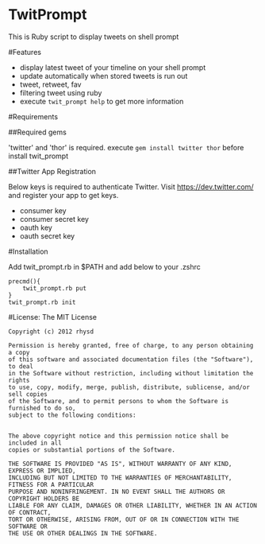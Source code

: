 TwitPrompt
==========

This is Ruby script to display tweets on shell prompt


#Features

- display latest tweet of your timeline on your shell prompt
- update automatically when stored tweets is run out
- tweet, retweet, fav
- filtering tweet using ruby
- execute `twit_prompt help` to get more information

#Requirements

##Required gems

'twitter' and 'thor' is required.
execute `gem install twitter thor` before install twit\_prompt


##Twitter App Registration

Below keys is required to authenticate Twitter.
Visit https://dev.twitter.com/ and register your app to get keys.

- consumer key
- consumer secret key
- oauth key
- oauth secret key


#Installation

Add twit\_prompt.rb in $PATH and add below to your .zshrc

    precmd(){
        twit_prompt.rb put
    }
    twit_prompt.rb init


#License: The MIT License

    Copyright (c) 2012 rhysd

    Permission is hereby granted, free of charge, to any person obtaining a copy
    of this software and associated documentation files (the "Software"), to deal
    in the Software without restriction, including without limitation the rights
    to use, copy, modify, merge, publish, distribute, sublicense, and/or sell copies
    of the Software, and to permit persons to whom the Software is furnished to do so,
    subject to the following conditions:


    The above copyright notice and this permission notice shall be included in all
    copies or substantial portions of the Software.

    THE SOFTWARE IS PROVIDED "AS IS", WITHOUT WARRANTY OF ANY KIND, EXPRESS OR IMPLIED,
    INCLUDING BUT NOT LIMITED TO THE WARRANTIES OF MERCHANTABILITY, FITNESS FOR A PARTICULAR
    PURPOSE AND NONINFRINGEMENT. IN NO EVENT SHALL THE AUTHORS OR COPYRIGHT HOLDERS BE
    LIABLE FOR ANY CLAIM, DAMAGES OR OTHER LIABILITY, WHETHER IN AN ACTION OF CONTRACT,
    TORT OR OTHERWISE, ARISING FROM, OUT OF OR IN CONNECTION WITH THE SOFTWARE OR
    THE USE OR OTHER DEALINGS IN THE SOFTWARE.
